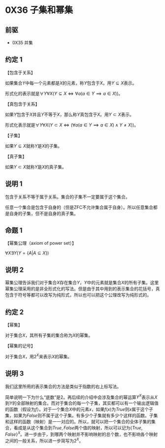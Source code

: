 # 0X36 子集和幂集

## 前驱

* 0X35 并集

## 约定 1

【包含于关系】

如果集合$Y$中每一个元素都是$X$的元素，称$Y$包含于$X$。用$Y\subseteq X$表示。

形式化的表示就是$\forall Y \forall X(Y\subseteq X \iff \forall a(a\in Y \implies a\in X))$。

【真包含于关系】

如果$Y$包含于$X$并且$Y$不等于$X$，那么称$Y$真包含于$X$。用$Y\subset X$表示。

形式化表示就是$\forall Y \forall X(Y \subset X \iff (\forall a (a \in Y \implies a \in X)\wedge Y \not= X ))$。

【子集】

如果$Y \subseteq X$就称$Y$是$X$的子集。

【真子集】

如果$Y \subset X$就称$Y$是$X$的真子集。

## 说明 1

包含于关系不等于属于关系。集合的子集不一定要属于这个集合。

任意一个集合是包含于自身的（但是ZFC不允许集合属于自身）。所以任意集合都是自身的子集，但不是自身的真子集。

## 命题 1

【幂集公理（axiom of power set）】

$\forall X \exists Y(Y=\{A|A\subseteq X\})$

## 说明 2

幂集公理告诉我们对于集合$X$存在集合$Y$，$Y$中的元素就是集合$X$的所有子集。这里幂集公理采用的是非全形式化的写法。但是由于其中用到的表示集合的花括号，真包含于符号等都可以改写为纯形式，所以也可以把这个公理改写为纯形式的。

## 约定 2

【幂集】

对于集合$X$，其所有子集的集合称为$X$的幂集。

【幂集的记号】

对于集合$X$，用$2^X$来表示$X$的幂集。

## 说明 3

我们这里所用的表示集合的方法是类似于指数的右上标写法。

简单说明一下为什么“底数”是$2$。再后续的介绍中会涉及集合的幂运算$Y^X$表示从$X$到$Y$的全部映射的集合。而对于集合的每一个子集，其实都可以有一个输出逻辑值的函数（假设为$f$）。对于一个集合$X$中的元素$x$，如果$f(x)$为$True$则$x$属于这个子集，如果为$False$则不属于这个子集。有多少个子集就有多少个这样的函数。子集和这样的函数（映射）是一一对应的。所以，就可以把一个集合的全体子集的集合，看成是从这个集合到$True,False$两个值的映射，所以可以记为$\{True,False\}^X$。进一步由于，到哪两个映射并不影响映射的总个数，也不影响各个映射之间的一般关系，所以进一步简写为$2^X$。
